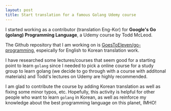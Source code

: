 ```yaml
---
layout: post
title: Start translation for a famous Golang Udemy course
---
```


I started working as a contributor (translation Eng-Kor) for **Google's Go (golang) Programming Language**, a Udemy course by Todd McLeod.

The Github repository that I am working on is [GoesToEleven/go-programming](https://github.com/GoesToEleven/go-programming), espeically for English to Korean translation work.  

I have researched some lectures/courses that seem good for a starting point to learn `golang` since I needed to pick a online course for a study group to learn golang (we decide to go through with a course with additonal materials) and Todd's lectures on Udemy are highly recommended.  

I am glad to contribute the course by adding Korean translation as well as fixing some minor typos, etc. Hopefully, this activity is helpful for other people who want to learn `golang` in Korean, as well as reinforce my knowledge about the best programming language on this planet, IMHO!